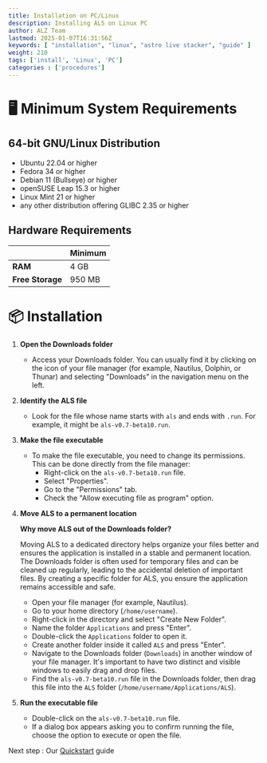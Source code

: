 ```yaml
---
title: Installation on PC/Linux
description: Installing ALS on Linux PC
author: ALZ Team
lastmod: 2025-01-07T16:31:56Z
keywords: [ "installation", "linux", "astro live stacker", "guide" ]
weight: 210
tags: ['install', 'Linux', 'PC']
categories : ['procedures']
---
```


# 🖥️ Minimum System Requirements

## 64-bit GNU/Linux Distribution
- Ubuntu 22.04 or higher
- Fedora 34 or higher
- Debian 11 (Bullseye) or higher
- openSUSE Leap 15.3 or higher
- Linux Mint 21 or higher
- any other distribution offering GLIBC 2.35 or higher

## Hardware Requirements
|                    | Minimum |
|--------------------|---------|
| **RAM**            | 4 GB    |
| **Free Storage**   | 950 MB  | 

# 📦 Installation

1. **Open the Downloads folder**
    - Access your Downloads folder. You can usually find it by clicking on the icon of your file manager (for example, Nautilus, Dolphin, or Thunar) and selecting "Downloads" in the navigation menu on the left.

2. **Identify the ALS file**
    - Look for the file whose name starts with `als` and ends with `.run`. For example, it might be `als-v0.7-beta10.run`.

3. **Make the file executable**
    - To make the file executable, you need to change its permissions. This can be done directly from the file manager:
        - Right-click on the `als-v0.7-beta10.run` file.
        - Select "Properties".
        - Go to the "Permissions" tab.
        - Check the "Allow executing file as program" option.

4. **Move ALS to a permanent location**

   **Why move ALS out of the Downloads folder?**

   Moving ALS to a dedicated directory helps organize your files better and ensures the application is installed in a stable and permanent location. The Downloads folder is often used for temporary files and can be cleaned up regularly, leading to the accidental deletion of important files. By creating a specific folder for ALS, you ensure the application remains accessible and safe.

    - Open your file manager (for example, Nautilus).
    - Go to your home directory (`/home/username`).
    - Right-click in the directory and select "Create New Folder".
    - Name the folder `Applications` and press "Enter".
    - Double-click the `Applications` folder to open it.
    - Create another folder inside it called `ALS` and press "Enter".
    - Navigate to the Downloads folder (`Downloads`) in another window of your file manager. It's important to have two distinct and visible windows to easily drag and drop files.
    - Find the `als-v0.7-beta10.run` file in the Downloads folder, then drag this file into the `ALS` folder (`/home/username/Applications/ALS`).

5. **Run the executable file**
    - Double-click on the `als-v0.7-beta10.run` file.
    - If a dialog box appears asking you to confirm running the file, choose the option to execute or open the file.

Next step : Our [Quickstart](../quickstart/) guide 
